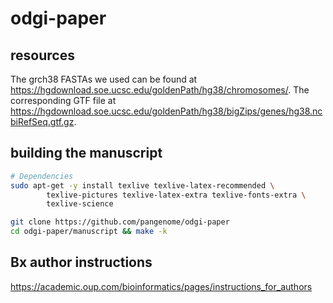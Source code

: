 # odgi-paper

## resources

The grch38 FASTAs we used can be found at https://hgdownload.soe.ucsc.edu/goldenPath/hg38/chromosomes/. The corresponding GTF file at https://hgdownload.soe.ucsc.edu/goldenPath/hg38/bigZips/genes/hg38.ncbiRefSeq.gtf.gz.

## building the manuscript

```bash
# Dependencies
sudo apt-get -y install texlive texlive-latex-recommended \
        texlive-pictures texlive-latex-extra texlive-fonts-extra \
        texlive-science

git clone https://github.com/pangenome/odgi-paper
cd odgi-paper/manuscript && make -k
```

## Bx author instructions
https://academic.oup.com/bioinformatics/pages/instructions_for_authors 

